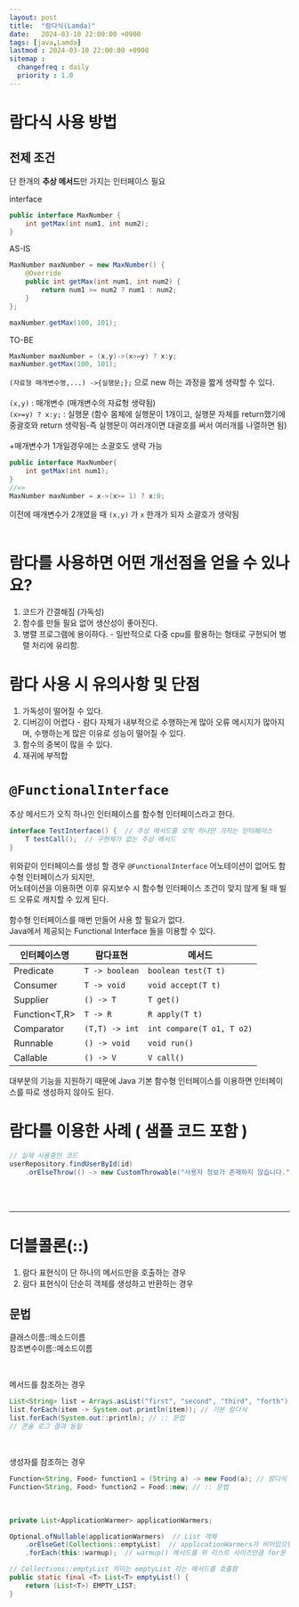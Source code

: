 ```yaml
---
layout: post
title:  "람다식(Lamda)"
date:   2024-03-10 22:00:00 +0900
tags: [java,Lamda]
lastmod : 2024-03-10 22:00:00 +0900
sitemap :
  changefreq : daily
  priority : 1.0
---
```


# 람다식 사용 방법
## 전제 조건
단 한개의 **추상 메서드**만 가지는 인터페이스 필요

interface
```java
public interface MaxNumber {
	int getMax(int num1, int num2);
}
```

AS-IS
```java
MaxNumber maxNumber = new MaxNumber() {
	@Override
	public int getMax(int num1, int num2) {
		return num1 >= num2 ? num1 : num2;
	}
};

maxNumber.getMax(100, 101);
```

TO-BE
```java
MaxNumber maxNumber = (x,y)->(x>=y) ? x:y;
maxNumber.getMax(100, 101);
```

`(자료형 매개변수명,...) ->{실행문;};` 으로 new 하는 과정을 짧게 생략할 수 있다.<br>
<br>
`(x,y)` : 매개변수 (매개변수의 자료형 생략됨)<br>
`(x>=y) ? x:y;` : 실행문 (함수 몸체에 실행문이 1개이고, 실행문 자체를 return했기에 중괄호와 return 생략됨-즉 실행문이 여러개이면 대괄호를 써서 여러개를 나열하면 됨)<br>
<br>
+매개변수가 1개일경우에는 소괄호도 생략 가능<br>

```java
public interface MaxNumber{
	int getMax(int num1);
}
//=>
MaxNumber maxNumber = x->(x>= 1) ? x:0;
```

이전에 매개변수가 2개였을 때 `(x,y)` 가 `x` 한개가 되자 소괄호가 생략됨
<br>
<br>


# 람다를 사용하면 어떤 개선점을 얻을 수 있나요?
1. 코드가 간결해짐 (가독성)
2. 함수를 만들 필요 없어 생산성이 좋아진다.
3. 병렬 프로그램에 용이하다. - 일반적으로 다중 cpu를 활용하는 형태로 구현되어 병렬 처리에 유리함.

# 람다 사용 시 유의사항 및 단점
1. 가독성이 떨어질 수 있다.
2. 디버깅이 어렵다 - 람다 자체가 내부적으로 수행하는게 많아 오류 메시지가 많아지며, 수행하는게 많은 이유로 성능이 떨어질 수 있다.
3. 함수의 중복이 많을 수 있다.
4. 재귀에 부적합


# `@FunctionalInterface`
추상 메서드가 오직 하나인 인터페이스를 함수형 인터페이스라고 한다.
```java
interface TestInterface() {  // 추상 메서드를 오직 하나만 가지는 인터페이스
	T testCall();  // 구현체가 없는 추상 메서드
}
```

위와같이 인터페이스를 생성 할 경우 `@FunctionalInterface` 어노테이션이 없어도 함수형 인터페이스가 되지만,<br>
어노테이션을 이용하면 이후 유지보수 시 함수형 인터페이스 조건이 맞지 않게 될 때 빌드 오류로 캐치할  수 있게 된다. <br>
<br>
함수형 인터페이스를 매번 만들어 사용 할 필요가 없다.<br>
Java에서 제공되는 Functional Interface 들을 이용할 수 있다.<br>

| 인터페이스명        | 람다표현           | 메서드                       |
| ------------- | -------------- | ------------------------- |
| Predicate     | `T -> boolean` | `boolean test(T t)`       |
| Consumer      | `T -> void`    | `void accept(T t)`        |
| Supplier      | `() -> T`      | `T get()`                 |
| Function<T,R> | `T -> R`       | `R apply(T t)`            |
| Comparator    | `(T,T) -> int` | `int compare(T o1, T o2)` |
| Runnable      | `() -> void`   | `void run()`              |
| Callable      | `() -> V`      | `V call()`                |
대부분의 기능을 지원하기 때문에 Java 기본 함수형 인터페이스를 이용하면 인터페이스를 따로 생성하지 않아도 된다.<br>

# 람다를 이용한 사례 ( 샘플 코드 포함 )
```java
// 실제 사용중인 코드
userRepository.findUserById(id)
    .orElseThrow(() -> new CustomThrowable("사용자 정보가 존재하지 않습니다."));
```
<br><br>

---
# 더블콜론(::)

1. 람다 표현식이 단 하나의 메서드만을 호출하는 경우
2. 람다 표현식이 단순히 객체를 생성하고 반환하는 경우

## 문법
클래스이름::메소드이름<br>
참조변수이름::메소드이름<br>

<br>

메서드를 참조하는 경우
```java
List<String> list = Arrays.asList("first", "second", "third", "forth");
list.forEach(item -> System.out.println(item)); // 기본 람다식
list.forEach(System.out::println); // :: 문법
// 콘솔 로그 결과 동일
```

<br>

생성자를 참조하는 경우
```java
Function<String, Food> function1 = (String a) -> new Food(a); // 람다식
Function<String, Food> function2 = Food::new; // :: 문법
```

<br>

```java
private List<ApplicationWarmer> applicationWarmers;

Optional.ofNullable(applicationWarmers)  // List 객체
    .orElseGet(Collections::emptyList)  // applicationWarmers가 비어있으면 빈 list 사용
    .forEach(this::warmup);  // warmup() 메서드를 위 리스트 사이즈만큼 for문 돌면서 호출

// Collections::emptyList 의미는 emptyList 라는 메서드를 호출함
public static final <T> List<T> emptyList() {
    return (List<T>) EMPTY_LIST;
}
```

